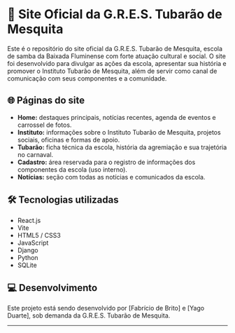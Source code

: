 # 🦈 Site Oficial da G.R.E.S. Tubarão de Mesquita

Este é o repositório do site oficial da G.R.E.S. Tubarão de Mesquita, escola de samba da Baixada Fluminense com forte atuação cultural e social. O site foi desenvolvido para divulgar as ações da escola, apresentar sua história e promover o Instituto Tubarão de Mesquita, além de servir como canal de comunicação com seus componentes e a comunidade.

## 🌐 Páginas do site

- **Home:** destaques principais, notícias recentes, agenda de eventos e carrossel de fotos.
- **Instituto:** informações sobre o Instituto Tubarão de Mesquita, projetos sociais, oficinas e formas de apoio.
- **Tubarão:** ficha técnica da escola, história da agremiação e sua trajetória no carnaval.
- **Cadastro:** área reservada para o registro de informações dos componentes da escola (uso interno).
- **Notícias:** seção com todas as notícias e comunicados da escola.

## 🛠️ Tecnologias utilizadas

- React.js
- Vite
- HTML5 / CSS3
- JavaScript
- Django
- Python
- SQLite

## 💻 Desenvolvimento

Este projeto está sendo desenvolvido por [Fabrício de Brito] e [Yago Duarte], sob demanda da G.R.E.S. Tubarão de Mesquita.

---
